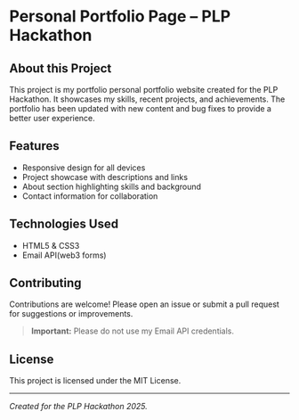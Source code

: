 # Personal Portfolio Page – PLP Hackathon

## About this Project

This project is my portfolio personal portfolio website created for the PLP Hackathon. It showcases my skills, recent projects, and achievements. The portfolio has been updated with new content and bug fixes to provide a better user experience.

## Features

- Responsive design for all devices
- Project showcase with descriptions and links
- About section highlighting skills and background
- Contact information for collaboration

## Technologies Used

- HTML5 & CSS3
- Email API(web3 forms)

## Contributing

Contributions are welcome! Please open an issue or submit a pull request for suggestions or improvements.

> **Important:** Please do not use my Email API credentials.

## License

This project is licensed under the MIT License.

---

*Created for the PLP Hackathon 2025.*
